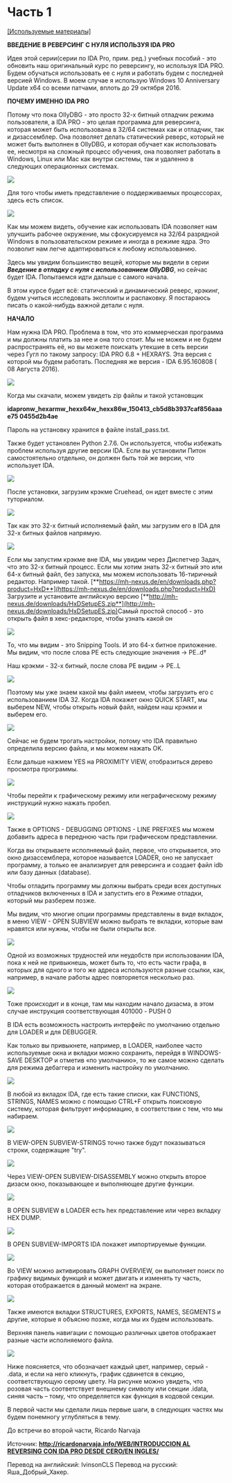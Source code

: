 # Часть 1

[\[Используемые материалы\]](.gitbook/assets/files/01.zip)

**ВВЕДЕНИЕ В РЕВЕРСИНГ С НУЛЯ ИСПОЛЬЗУЯ IDA PRO**

Идея этой серии(серии по IDA Pro, прим. ред.) учебных пособий - это обновить наш оригинальный курс по реверсингу, но используя IDA PRO. Будем обучаться использовать ее с нуля и работать будем с последней версией Windows. В моем случае я использую Windows 10 Anniversary Update x64 со всеми патчами, вплоть до 29 октября 2016.

**ПОЧЕМУ ИМЕННО IDA PRO**

Потому что пока OllyDBG - это просто 32-х битный отладчик режима пользователя, а IDA PRO - это целая программа для реверсинга, которая может быть использована в 32/64 системах как и отладчик, так и дизассемблер. Она позволяет делать статический реверс, который не может быть выполнен в OllyDBG, и которая обучает как использовать ее, несмотря на сложный процесс обучения, она позволяет работать в Windows, Linux или Mac как внутри системы, так и удаленно в следующих операционных системах.

![](.gitbook/assets/01/01.png)

Для того чтобы иметь представление о поддерживаемых процессорах, здесь есть список.

![](.gitbook/assets/01/02.png)

Как мы можем видеть, обучение как использовать IDA позволяет нам улучшить рабочее окружение, мы сфокусируемся на 32/64 разрядной Windows в пользовательском режиме и иногда в режиме ядра. Это позволит нам легче адаптироваться к любому использованию.

Здесь мы увидим большинство вещей, которые мы видели в серии ***Введение в отладку с нуля с использованием OllyDBG***, но сейчас будет IDA. Попытаемся идти дальше с самого начала.

В этом курсе будет всё: статический и динамический реверс, крэкинг, будем учиться исследовать эксплоиты и распаковку. Я постараюсь писать о какой-нибудь важной детали с нуля.

**НАЧАЛО**

Нам нужна IDA PRO. Проблема в том, что это коммерческая программа и мы должны платить за нее и она того стоит. Мы не можем и не будем распространять её, но вы можете поискать утекшие в сеть версии через Гугл по такому запросу: IDA PRO 6.8 + HEXRAYS. Эта версия с которой мы будем работать. Последняя же версия - IDA 6.95.160808 \( 08 Августа 2016\).

![](.gitbook/assets/01/03.png)

Когда мы скачали, можем увидеть zip файлы и такой установщик

**idapronw\_hexarmw\_hexx64w\_hexx86w\_150413\_cb5d8b3937caf856aaae75 0455d2b4ae**

Пароль на установку хранится в файле install\_pass.txt.

Также будет установлен Python 2.7.6. Он используется, чтобы избежать проблем используя другие версии IDA. Если вы установили Питон самостоятельно отдельно, он должен быть той же версии, что использует IDA.

![](.gitbook/assets/01/04.png)

После установки, загрузим крэкме Cruehead, он идет вместе с этим туториалом.

![](.gitbook/assets/01/05.png)

Так как это 32-х битный исполняемый файл, мы загрузим его в IDA для 32-х битных
файлов напрямую.

![](.gitbook/assets/01/06.png)

Если мы запустим крэкме вне IDA, мы увидим через Диспетчер Задач, что это 32-х битный процесс. Если мы хотим знать 32-х битный это или 64-х битный файл, без запуска, мы можем использовать 16-тиричный редактор. Например такой.
[**https://mh-nexus.de/en/downloads.php?product=HxD**](https://mh-nexus.de/en/downloads.php?product=HxD)​ Загрузите и установите английскую версию [**http://mh-nexus.de/downloads/HxDSetupES.zip**](http://mh-nexus.de/downloads/HxDSetupES.zip)​
Самый простой способ - это открыть файл в хекс-редакторе, чтобы узнать какой он

![](.gitbook/assets/01/07.png)

То, что мы видим - это Snipping Tools. И это 64-х битное приложение. Мы видим, что после слова PE есть следующие значения -&gt; PE..d†

Наш крэкми - 32-х битный, после слова PE видим -&gt; PE..L

![](.gitbook/assets/01/08.png)

Поэтому мы уже знаем какой мы файл имеем, чтобы загрузить его с использованием IDA 32. Когда IDA покажет окно QUICK START, мы выберем NEW, чтобы открыть новый файл, найдем наш крэкми и выберем его.

![](.gitbook/assets/01/09.png)

Сейчас не будем трогать настройки, потому что IDA правильно определила версию файла, и мы можем нажать OK.

Если дальше нажмем YES на PROXIMITY VIEW, отобразиться дерево просмотра программы.

![](.gitbook/assets/01/10.png)

Чтобы перейти к графическому режиму или неграфическому режиму инструкций нужно нажать пробел.

![](.gitbook/assets/01/11.png)

Также в OPTIONS - DEBUGGING OPTIONS - LINE PREFIXES мы можем добавить адреса в переднюю часть при графическом представлении.

Когда вы открываете исполняемый файл, первое, что открывается, это окно дизассемблера, которое называется LOADER, оно не запускает программу, а только ее анализирует для реверсинга и создает файл idb или базу данных \(database\).

Чтобы отладить программу мы должны выбрать среди всех доступных отладчиков включенных в IDA и запустить его в Режиме отладки, который мы разберем позже.

Мы видим, что многие опции программы представлены в виде вкладок, в меню VIEW - OPEN SUBVIEW можно выбрать те вкладки, которые вам нравятся или нужны, чтобы не были открыты все.

![](.gitbook/assets/01/12.png)

Одной из возможных трудностей или неудобств при использовании IDA, пока к ней не привыкнешь, может быть то, что есть части графа, в которых для одного и того же адреса используются разные ссылки, как, например, в начале работы адрес повторяется несколько раз.

![](.gitbook/assets/01/13.png)

Тоже происходит и в конце, там мы находим начало дизасма, в этом случае инструкция соответствующая 401000 - PUSH 0

В IDA есть возможность настроить интерфейс по умолчанию отдельно для LOADER и для DEBUGGER.

Как только вы привыкнете, например, в LOADER, наиболее часто используемые окна и вкладки можно сохранить, перейдя в WINDOWS-SAVE DESKTOP и отметив «по умолчанию», то же самое можно сделать для режима дебаггера и изменить настройку по умолчанию.

![](.gitbook/assets/01/14.png)

В любой из вкладок IDA, где есть такие списки, как FUNCTIONS, STRINGS, NAMES можно с помощью CTRL+F открыть поисковую систему, которая фильтрует информацию, в соответствии с тем, что мы набираем.

![](.gitbook/assets/01/15.png)

В VIEW-OPEN SUBVIEW-STRINGS точно также будут показываться строки, содержащие "try".

![](.gitbook/assets/01/16.png)

Через VIEW-OPEN SUBVIEW-DISASSEMBLY можно открыть второе дизасм окно, показывающее и выполняющее другие функции.

![](.gitbook/assets/01/17.png)

В OPEN SUBVIEW в LOADER есть hex представление или через вкладку HEX DUMP.

![](.gitbook/assets/01/18.png)

В OPEN SUBVIEW-IMPORTS IDA покажет импортируемые функции.

![](.gitbook/assets/01/19.png)

Во VIEW можно активировать GRAPH OVERVIEW, он выполняет поиск по графику видимых функций и может двигать и изменять ту часть, которая отображается в данный момент на экране.

![](.gitbook/assets/01/20.png)

Также имеются вкладки STRUCTURES, EXPORTS, NAMES, SEGMENTS и другие, которые я объясню позже, когда мы их будем использовать.

Верхняя панель навигации с помощью различных цветов отображает разные части исполняемого файла.

![](.gitbook/assets/01/21.png)

Ниже поясняется, что обозначает каждый цвет, например, серый - .data, и если на него кликнуть, график сдвинется в секцию, соответствующую серому цвету. На рисунке можно увидеть, что розовая часть соответствует внешнему символу или секции .idata, синяя часть – тому, что определяется как функция в кодовой секции.

В первой части мы сделали лишь первые шаги, в следующих частях мы будем понемногу углубляться в тему.

До встречи во второй части,
Ricardo Narvaja

Источник:
[**http://ricardonarvaja.info/WEB/INTRODUCCION AL REVERSING CON IDA PRO DESDE CERO/EN INGLES/**](http://ricardonarvaja.info/WEB/INTRODUCCION%20AL%20REVERSING%20CON%20IDA%20PRO%20DESDE%20CERO/EN%20INGLES/)

Перевод на английский: IvinsonCLS
Перевод на русский: Яша\_Добрый\_Хакер.
